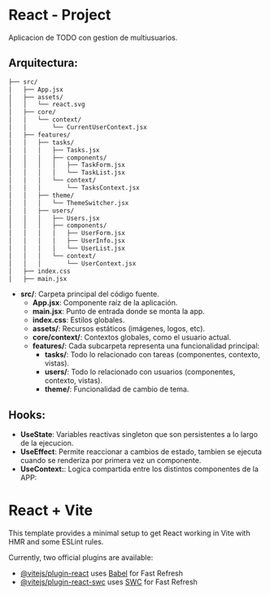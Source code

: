 # React - Project
Aplicacion de TODO con gestion de multiusuarios.


## Arquitectura:

```sh
├── src/
│   ├── App.jsx
│   ├── assets/
│   │   └── react.svg
│   ├── core/
│   │   └── context/
│   │       └── CurrentUserContext.jsx
│   ├── features/
│   │   ├── tasks/
│   │   │   ├── Tasks.jsx
│   │   │   ├── components/
│   │   │   │   ├── TaskForm.jsx
│   │   │   │   └── TaskList.jsx
│   │   │   └── context/
│   │   │       └── TasksContext.jsx
│   │   ├── theme/
│   │   │   └── ThemeSwitcher.jsx
│   │   ├── users/
│   │   │   ├── Users.jsx
│   │   │   ├── components/
│   │   │   │   ├── UserForm.jsx
│   │   │   │   ├── UserInfo.jsx
│   │   │   │   └── UserList.jsx
│   │   │   └── context/
│   │   │       └── UserContext.jsx
│   ├── index.css
│   ├── main.jsx
```
- **src/**: Carpeta principal del código fuente.
  - **App.jsx**: Componente raíz de la aplicación.
  - **main.jsx**: Punto de entrada donde se monta la app.
  - **index.css**: Estilos globales.
  - **assets/**: Recursos estáticos (imágenes, logos, etc).
  - **core/context/**: Contextos globales, como el usuario actual.
  - **features/**: Cada subcarpeta representa una funcionalidad principal:
    - **tasks/**: Todo lo relacionado con tareas (componentes, contexto, vistas).
    - **users/**: Todo lo relacionado con usuarios (componentes, contexto, vistas).
    - **theme/**: Funcionalidad de cambio de tema.

## Hooks:

- **UseState**: Variables reactivas singleton que son persistentes a lo largo de la ejecucion.
- **UseEffect**: Permite reaccionar a cambios de estado, tambien se ejecuta cuando se renderiza por primera vez un componente.
- **UseContext:**: Logica compartida entre los distintos componentes de la APP:




# React + Vite

This template provides a minimal setup to get React working in Vite with HMR and some ESLint rules.

Currently, two official plugins are available:

- [@vitejs/plugin-react](https://github.com/vitejs/vite-plugin-react/blob/main/packages/plugin-react/README.md) uses [Babel](https://babeljs.io/) for Fast Refresh
- [@vitejs/plugin-react-swc](https://github.com/vitejs/vite-plugin-react-swc) uses [SWC](https://swc.rs/) for Fast Refresh
